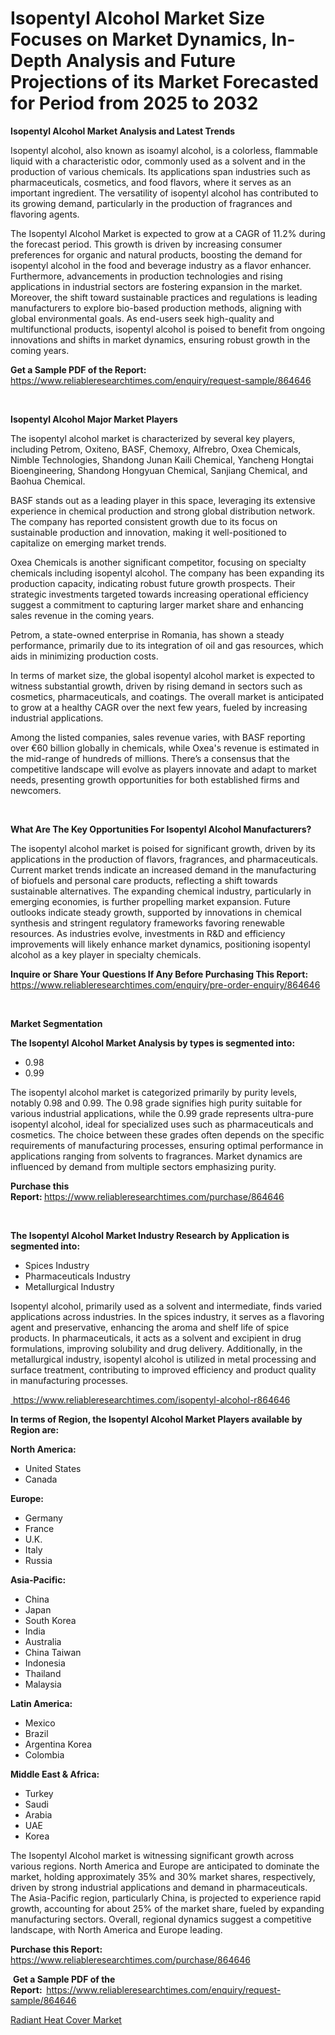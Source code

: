 <p><h1>Isopentyl Alcohol Market Size Focuses on Market Dynamics, In-Depth Analysis and Future Projections of its Market Forecasted for Period from 2025 to 2032</h1></p><p><strong>Isopentyl Alcohol Market Analysis and Latest Trends</strong></p>
<p><p>Isopentyl alcohol, also known as isoamyl alcohol, is a colorless, flammable liquid with a characteristic odor, commonly used as a solvent and in the production of various chemicals. Its applications span industries such as pharmaceuticals, cosmetics, and food flavors, where it serves as an important ingredient. The versatility of isopentyl alcohol has contributed to its growing demand, particularly in the production of fragrances and flavoring agents.</p><p>The Isopentyl Alcohol Market is expected to grow at a CAGR of 11.2% during the forecast period. This growth is driven by increasing consumer preferences for organic and natural products, boosting the demand for isopentyl alcohol in the food and beverage industry as a flavor enhancer. Furthermore, advancements in production technologies and rising applications in industrial sectors are fostering expansion in the market. Moreover, the shift toward sustainable practices and regulations is leading manufacturers to explore bio-based production methods, aligning with global environmental goals. As end-users seek high-quality and multifunctional products, isopentyl alcohol is poised to benefit from ongoing innovations and shifts in market dynamics, ensuring robust growth in the coming years.</p></p>
<p><strong>Get a Sample PDF of the Report:&nbsp;</strong> <a href="https://www.reliableresearchtimes.com/enquiry/request-sample/864646?utm_campaign=2629&utm_medium=2&utm_source=Github&utm_content=ia&utm_term=01042025&utm_id=isopentyl-alcohol">https://www.reliableresearchtimes.com/enquiry/request-sample/864646</a></p>
<p>&nbsp;</p>
<p><strong>Isopentyl Alcohol Major Market Players</strong></p>
<p><p>The isopentyl alcohol market is characterized by several key players, including Petrom, Oxiteno, BASF, Chemoxy, Alfrebro, Oxea Chemicals, Nimble Technologies, Shandong Junan Kaili Chemical, Yancheng Hongtai Bioengineering, Shandong Hongyuan Chemical, Sanjiang Chemical, and Baohua Chemical. </p><p>BASF stands out as a leading player in this space, leveraging its extensive experience in chemical production and strong global distribution network. The company has reported consistent growth due to its focus on sustainable production and innovation, making it well-positioned to capitalize on emerging market trends.</p><p>Oxea Chemicals is another significant competitor, focusing on specialty chemicals including isopentyl alcohol. The company has been expanding its production capacity, indicating robust future growth prospects. Their strategic investments targeted towards increasing operational efficiency suggest a commitment to capturing larger market share and enhancing sales revenue in the coming years.</p><p>Petrom, a state-owned enterprise in Romania, has shown a steady performance, primarily due to its integration of oil and gas resources, which aids in minimizing production costs. </p><p>In terms of market size, the global isopentyl alcohol market is expected to witness substantial growth, driven by rising demand in sectors such as cosmetics, pharmaceuticals, and coatings. The overall market is anticipated to grow at a healthy CAGR over the next few years, fueled by increasing industrial applications.</p><p>Among the listed companies, sales revenue varies, with BASF reporting over €60 billion globally in chemicals, while Oxea's revenue is estimated in the mid-range of hundreds of millions. There’s a consensus that the competitive landscape will evolve as players innovate and adapt to market needs, presenting growth opportunities for both established firms and newcomers.</p></p>
<p>&nbsp;</p>
<p><strong>What Are The Key Opportunities For Isopentyl Alcohol Manufacturers?</strong></p>
<p><p>The isopentyl alcohol market is poised for significant growth, driven by its applications in the production of flavors, fragrances, and pharmaceuticals. Current market trends indicate an increased demand in the manufacturing of biofuels and personal care products, reflecting a shift towards sustainable alternatives. The expanding chemical industry, particularly in emerging economies, is further propelling market expansion. Future outlooks indicate steady growth, supported by innovations in chemical synthesis and stringent regulatory frameworks favoring renewable resources. As industries evolve, investments in R&D and efficiency improvements will likely enhance market dynamics, positioning isopentyl alcohol as a key player in specialty chemicals.</p></p>
<p><strong>Inquire or Share Your Questions If Any Before Purchasing This Report:</strong> <a href="https://www.reliableresearchtimes.com/enquiry/pre-order-enquiry/864646?utm_campaign=2629&utm_medium=2&utm_source=Github&utm_content=ia&utm_term=01042025&utm_id=isopentyl-alcohol">https://www.reliableresearchtimes.com/enquiry/pre-order-enquiry/864646</a></p>
<p>&nbsp;</p>
<p><strong>Market Segmentation</strong></p>
<p><strong>The Isopentyl Alcohol Market Analysis by types is segmented into:</strong></p>
<p><ul><li>0.98</li><li>0.99</li></ul></p>
<p><p>The isopentyl alcohol market is categorized primarily by purity levels, notably 0.98 and 0.99. The 0.98 grade signifies high purity suitable for various industrial applications, while the 0.99 grade represents ultra-pure isopentyl alcohol, ideal for specialized uses such as pharmaceuticals and cosmetics. The choice between these grades often depends on the specific requirements of manufacturing processes, ensuring optimal performance in applications ranging from solvents to fragrances. Market dynamics are influenced by demand from multiple sectors emphasizing purity.</p></p>
<p><strong>Purchase this Report:&nbsp;</strong><a href="https://www.reliableresearchtimes.com/purchase/864646?utm_campaign=2629&utm_medium=2&utm_source=Github&utm_content=ia&utm_term=01042025&utm_id=isopentyl-alcohol">https://www.reliableresearchtimes.com/purchase/864646</a></p>
<p>&nbsp;</p>
<p><strong>The Isopentyl Alcohol Market Industry Research by Application is segmented into:</strong></p>
<p><ul><li>Spices Industry</li><li>Pharmaceuticals Industry</li><li>Metallurgical Industry</li></ul></p>
<p><p>Isopentyl alcohol, primarily used as a solvent and intermediate, finds varied applications across industries. In the spices industry, it serves as a flavoring agent and preservative, enhancing the aroma and shelf life of spice products. In pharmaceuticals, it acts as a solvent and excipient in drug formulations, improving solubility and drug delivery. Additionally, in the metallurgical industry, isopentyl alcohol is utilized in metal processing and surface treatment, contributing to improved efficiency and product quality in manufacturing processes.</p></p>
<p><a href="https://www.reliableresearchtimes.com/isopentyl-alcohol-r864646?utm_campaign=2629&utm_medium=2&utm_source=Github&utm_content=ia&utm_term=01042025&utm_id=isopentyl-alcohol">&nbsp;https://www.reliableresearchtimes.com/isopentyl-alcohol-r864646</a></p>
<p><strong>In terms of Region, the Isopentyl Alcohol Market Players available by Region are:</strong></p>
<p>
    <p> <strong> North America: </strong>
        <ul>
            <li>United States</li>
            <li>Canada</li>
        </ul>
        </p> 
    <p> <strong> Europe: </strong>
        <ul>
            <li>Germany</li>
            <li>France</li>
            <li>U.K.</li>
            <li>Italy</li>
            <li>Russia</li>
        </ul>
        </p> 
    <p> <strong> Asia-Pacific: </strong>
        <ul>
            <li>China</li>
            <li>Japan</li>
            <li>South Korea</li>
            <li>India</li>
            <li>Australia</li>
            <li>China Taiwan</li>
            <li>Indonesia</li>
            <li>Thailand</li>
            <li>Malaysia</li>
        </ul>
        </p> 
    <p> <strong> Latin America: </strong>
        <ul>
            <li>Mexico</li>
            <li>Brazil</li>
            <li>Argentina Korea</li>
            <li>Colombia</li>
        </ul>
        </p> 
    <p> <strong> Middle East & Africa: </strong>
        <ul>
            <li>Turkey</li>
            <li>Saudi</li>
            <li>Arabia</li>
            <li>UAE</li>
            <li>Korea</li>
        </ul>
    </p>
    </p>
<p><p>The Isopentyl Alcohol market is witnessing significant growth across various regions. North America and Europe are anticipated to dominate the market, holding approximately 35% and 30% market shares, respectively, driven by strong industrial applications and demand in pharmaceuticals. The Asia-Pacific region, particularly China, is projected to experience rapid growth, accounting for about 25% of the market share, fueled by expanding manufacturing sectors. Overall, regional dynamics suggest a competitive landscape, with North America and Europe leading.</p></p>
<p><strong>Purchase this Report: </strong><a href="https://www.reliableresearchtimes.com/purchase/864646?utm_campaign=2629&utm_medium=2&utm_source=Github&utm_content=ia&utm_term=01042025&utm_id=isopentyl-alcohol">https://www.reliableresearchtimes.com/purchase/864646</a></p>
<p>&nbsp;<strong>Get a Sample PDF of the Report:&nbsp;&nbsp;</strong><a href="https://www.reliableresearchtimes.com/enquiry/request-sample/864646?utm_campaign=2629&utm_medium=2&utm_source=Github&utm_content=ia&utm_term=01042025&utm_id=isopentyl-alcohol">https://www.reliableresearchtimes.com/enquiry/request-sample/864646</a></p>
<p><strong></strong></p>
<p><p><a href="https://github.com/manesros8/Market-Research-Report-List-1/blob/main/radiant-heat-cover-market.md?utm_campaign=2629&utm_medium=2&utm_source=Github&utm_content=ia&utm_term=01042025&utm_id=isopentyl-alcohol">Radiant Heat Cover Market</a></p></p>